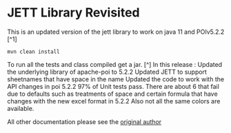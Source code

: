 # JETT Library Revisited
This is an updated version of the jett library to work on java 11 and POIv5.2.2 [^1]
```
mvn clean install
```
To run all the tests and class compiled get a jar.  [^]
In this release : 
Updated the underlying library of apache-poi to 5.2.2
Updated JETT to support sheetnames that have space in the name 
Updated the code to work with the API changes in poi 5.2.2
97% of Unit tests pass. 
  There are about 6 that fail due to defaults such as treatments of space and certain formula that have changes with the new excel format in 5.2.2
  Also not all the same colors are available. 

All other documentation please see the [original author](https://jett.sourceforge.net/)
